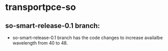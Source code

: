 # transportpce-so
## so-smart-release-0.1 branch:
- so-smart-release-0.1 branch has the code changes to increase availalbe wavelength from 40 to 48.
